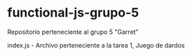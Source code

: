 # functional-js-grupo-5

Repositorio perteneciente al grupo 5 "Garret" 

index.js - Archivo perteneciente a la tarea 1, Juego de dardos
